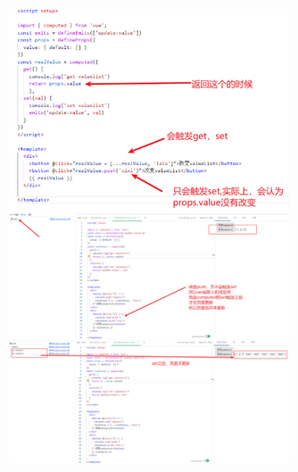 <!--
 * @Description:
 * @Author: fengpu 1126120965@qq.com
 * @Date: 2024-10-17 14:39:15
 * @LastEditors: fengpu 1126120965@qq.com
 * @LastEditTime: 2024-10-17 15:13:19
 * @FilePath: \fengpu-study\work\computed get set到底在干什么.md
 * Endless Story. - NANA
-->

![alt text](./image/image-1.png)
![alt text](./image/image-2.png)
![alt text](./image/image-3.png)

